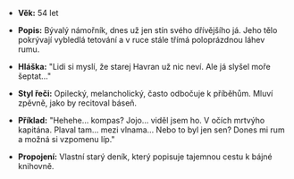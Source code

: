 - **Věk:** 54 let
    
- **Popis:** Bývalý námořník, dnes už jen stín svého dřívějšího já. Jeho tělo pokrývají vybledlá tetování a v ruce stále třímá poloprázdnou láhev rumu.
    
- **Hláška:** "Lidi si myslí, že starej Havran už nic neví. Ale já slyšel moře šeptat..."
    
- **Styl řeči:** Opilecký, melancholický, často odbočuje k příběhům. Mluví zpěvně, jako by recitoval báseň.
    
- **Příklad:** "Hehehe… kompas? Jojo… viděl jsem ho. V očích mrtvýho kapitána. Plaval tam… mezi vlnama… Nebo to byl jen sen? Dones mi rum a možná si vzpomenu líp."
    
- **Propojení:** Vlastní starý deník, který popisuje tajemnou cestu k bájné knihovně.